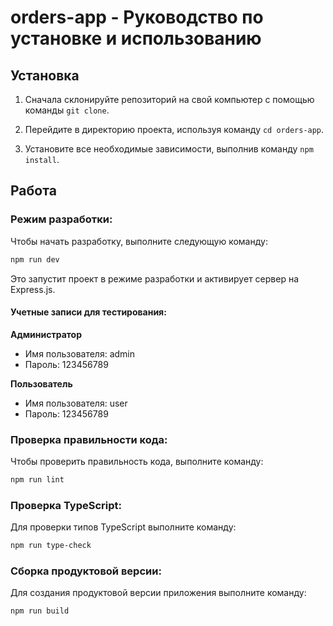# orders-app - Руководство по установке и использованию

## Установка

1. Сначала склонируйте репозиторий на свой компьютер с помощью команды `git clone`.

2. Перейдите в директорию проекта, используя команду `cd orders-app`.

3. Установите все необходимые зависимости, выполнив команду `npm install`.

## Работа

### Режим разработки:

Чтобы начать разработку, выполните следующую команду:

```bash
npm run dev
```

Это запустит проект в режиме разработки и активирует сервер на Express.js.

#### Учетные записи для тестирования:

**Администратор**
- Имя пользователя: admin
- Пароль: 123456789

**Пользователь**
- Имя пользователя: user
- Пароль: 123456789

### Проверка правильности кода:

Чтобы проверить правильность кода, выполните команду:

```bash
npm run lint
```

### Проверка TypeScript:

Для проверки типов TypeScript выполните команду:

```bash
npm run type-check
```

### Сборка продуктовой версии:

Для создания продуктовой версии приложения выполните команду:

```bash
npm run build
```
